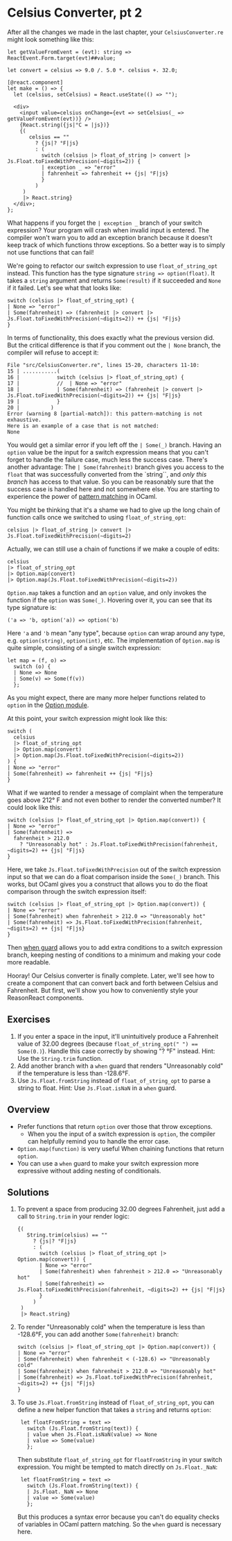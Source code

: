 # Celsius Converter, pt 2

After all the changes we made in the last chapter, your `CelsiusConverter.re`
might look something like this:

```reasonml
let getValueFromEvent = (evt): string => ReactEvent.Form.target(evt)##value;

let convert = celsius => 9.0 /. 5.0 *. celsius +. 32.0;

[@react.component]
let make = () => {
  let (celsius, setCelsius) = React.useState(() => "");

  <div>
    <input value=celsius onChange={evt => setCelsius(_ => getValueFromEvent(evt))} />
    {React.string({js|°C = |js})}
    {(
       celsius == ""
         ? {js|? °F|js}
         : (
           switch (celsius |> float_of_string |> convert |> Js.Float.toFixedWithPrecision(~digits=2)) {
           | exception _ => "error"
           | fahrenheit => fahrenheit ++ {js| °F|js}
           }
         )
     )
     |> React.string}
  </div>;
};
```

What happens if you forget the `| exception _` branch of your switch expression?
Your program will crash when invalid input is entered. The compiler won't warn
you to add an exception branch because it doesn't keep track of which functions
throw exceptions. So a better way is to simply not use functions that can fail!

We're going to refactor our switch expression to use `float_of_string_opt`
instead. This function has the type signature `string => option(float)`. It
takes a `string` argument and returns `Some(result)` if it succeeded and `None`
if it failed. Let's see what that looks like:

```reasonml
switch (celsius |> float_of_string_opt) {
| None => "error"
| Some(fahrenheit) => (fahrenheit |> convert |> Js.Float.toFixedWithPrecision(~digits=2)) ++ {js| °F|js}
}
```

In terms of functionality, this does exactly what the previous version did. But
the critical difference is that if you comment out the `| None` branch, the
compiler will refuse to accept it:

```
File "src/CelsiusConverter.re", lines 15-20, characters 11-10:
15 | ...........(
16 |            switch (celsius |> float_of_string_opt) {
17 |            //  | None => "error"
18 |            | Some(fahrenheit) => (fahrenheit |> convert |> Js.Float.toFixedWithPrecision(~digits=2)) ++ {js| °F|js}
19 |            }
20 |          )
Error (warning 8 [partial-match]): this pattern-matching is not exhaustive.
Here is an example of a case that is not matched:
None
```

You would get a similar error if you left off the `| Some(_)` branch. Having an
`option` value be the input for a switch expression means that you can't forget
to handle the failure case, much less the success case. There's another
advantage: The `| Some(fahrenheit)` branch gives you access to the `float`
that was successfully converted from the `string``, and *only this branch* has
access to that value. So you can be reasonably sure that the success case is
handled here and not somewhere else. You are starting to experience the power of
[pattern matching](https://reasonml.github.io/docs/en/pattern-matching) in OCaml.

You might be thinking that it's a shame we had to give up the long chain of
function calls once we switched to using `float_of_string_opt`:

```reasonml
celsius |> float_of_string |> convert |> Js.Float.toFixedWithPrecision(~digits=2)
```

Actually, we can still use a chain of functions if we make a couple of edits:

```reasonml
celsius
|> float_of_string_opt
|> Option.map(convert)
|> Option.map(Js.Float.toFixedWithPrecision(~digits=2))
```

`Option.map` takes a function and an `option` value, and only invokes the
function if the `option` was `Some(_)`. Hovering over it, you can see that its
type signature is:

```
('a => 'b, option('a)) => option('b)
```

Here `'a` and `'b` mean "any type", because `option` can wrap around any type,
e.g. `option(string)`, `option(int)`, etc. The implementation of `Option.map` is
quite simple, consisting of a single switch expression:

```reasonml
let map = (f, o) =>
  switch (o) {
  | None => None
  | Some(v) => Some(f(v))
  };
```

As you might expect, there are many more helper functions related to `option` in
the [Option module](https://melange.re/v1.0.0/api/re/melange/Stdlib/Option/).

At this point, your switch expression might look like this:

```reasonml
switch (
  celsius
  |> float_of_string_opt
  |> Option.map(convert)
  |> Option.map(Js.Float.toFixedWithPrecision(~digits=2))
) {
| None => "error"
| Some(fahrenheit) => fahrenheit ++ {js| °F|js}
}
```

What if we wanted to render a message of complaint when the temperature goes
above 212° F and not even bother to render the converted number? It could look
like this:

```reasonml
switch (celsius |> float_of_string_opt |> Option.map(convert)) {
| None => "error"
| Some(fahrenheit) =>
  fahrenheit > 212.0
    ? "Unreasonably hot" : Js.Float.toFixedWithPrecision(fahrenheit, ~digits=2) ++ {js| °F|js}
}
```

Here, we take `Js.Float.toFixedWithPrecision` out of the switch expression input
so that we can do a float comparison inside the `Some(_)` branch. This works,
but OCaml gives you a construct that allows you to do the float comparison
through the switch expression itself:

```reasonml
switch (celsius |> float_of_string_opt |> Option.map(convert)) {
| None => "error"
| Some(fahrenheit) when fahrenheit > 212.0 => "Unreasonably hot"
| Some(fahrenheit) => Js.Float.toFixedWithPrecision(fahrenheit, ~digits=2) ++ {js| °F|js}
}
```

Then [when guard](https://reasonml.github.io/docs/en/pattern-matching#when)
allows you to add extra conditions to a switch expression branch, keeping
nesting of conditions to a minimum and making your code more readable.

Hooray! Our Celsius converter is finally complete. Later, we'll see how to
create a component that can convert back and forth between Celsius and
Fahrenheit. But first, we'll show you how to conveniently style your ReasonReact
components.

## Exercises

1. If you enter a space in the input, it'll unintuitively produce a Fahrenheit
   value of 32.00 degrees (because `float_of_string_opt(" ") == Some(0.)`).
   Handle this case correctly by showing "? °F" instead. Hint: Use the
   `String.trim` function.
1. Add another branch with a `when` guard that renders "Unreasonably cold" if
   the temperature is less than -128.6°F.
1. Use `Js.Float.fromString` instead of `float_of_string_opt` to parse a string
   to float. Hint: Use `Js.Float.isNaN` in a `when` guard.

## Overview

- Prefer functions that return `option` over those that throw exceptions.
  - When you the input of a switch expression is `option`, the compiler can
    helpfully remind you to handle the error case.
- `Option.map(function)` is very useful When chaining functions that return `option`.
- You can use a `when` guard to make your switch expression more expressive
  without adding nesting of conditionals.

## Solutions

1. To prevent a space from producing 32.00 degrees Fahrenheit, just add a call
   to `String.trim` in your render logic:
   ```reasonml
   {(
      String.trim(celsius) == ""
        ? {js|? °F|js}
        : (
          switch (celsius |> float_of_string_opt |> Option.map(convert)) {
          | None => "error"
          | Some(fahrenheit) when fahrenheit > 212.0 => "Unreasonably hot"
          | Some(fahrenheit) => Js.Float.toFixedWithPrecision(fahrenheit, ~digits=2) ++ {js| °F|js}
          }
        )
    )
    |> React.string}
   ```
1. To render "Unreasonably cold" when the temperature is less than -128.6°F, you
   can add another `Some(fahrenheit)` branch:
    ```reasonml
    switch (celsius |> float_of_string_opt |> Option.map(convert)) {
    | None => "error"
    | Some(fahrenheit) when fahrenheit < (-128.6) => "Unreasonably cold"
    | Some(fahrenheit) when fahrenheit > 212.0 => "Unreasonably hot"
    | Some(fahrenheit) => Js.Float.toFixedWithPrecision(fahrenheit, ~digits=2) ++ {js| °F|js}
    }
    ```
1. To use `Js.Float.fromString` instead of `float_of_string_opt`, you can define
   a new helper function that takes a `string` and returns `option`:
   ```reasonml
    let floatFromString = text =>
      switch (Js.Float.fromString(text)) {
      | value when Js.Float.isNaN(value) => None
      | value => Some(value)
      };
   ```
   Then substitute `float_of_string_opt` for `floatFromString` in your switch
   expression. You might be tempted to match directly on `Js.Float._NaN`:
   ```reasonml
    let floatFromString = text =>
      switch (Js.Float.fromString(text)) {
      | Js.Float._NaN => None
      | value => Some(value)
      };
   ```
   But this produces a syntax error because you can't do equality checks of
   variables in OCaml pattern matching. So the `when` guard is necessary here.
